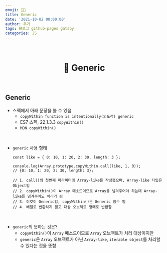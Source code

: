 ```yaml
---
emoji: 👨‍💻
title: Generic
date: '2021-10-02 00:00:00'
author: 우기
tags: 블로그 github-pages gatsby
categories: JS
---
```


<br>

<h1 align="center">
  👋  Generic
</h1>

<br>

## Generic

- 스펙에서 아래 문장을 볼 수 있음
  - `copyWithin function is intentionally(의도적) generic`
  - ES7 스펙, 22.1.3.3 `copyWithin()`
  - `MDN copyWithin()`

<br>

- `generic` 사용 형태

  ```tsx
  const like = { 0: 10, 1: 20, 2: 30, length: 3 };

  console.log(Array.prototype.copyWithin.call(like, 1, 0));
  // {0: 10, 1: 20, 2: 30, length: 3};

  // 1. call()의 첫번째 파라미터에 Array-like를 작성했으며, Array-like 타입은 Object임
  // 2. copyWithin()이 Array 메소드이므로 Array를 넘겨주어야 하는데 Array-like를 넘겨주어도 처리가 됨
  // 3. 이것이 Generic임, copyWithin()은 Generic 함수 임
  // 4. 배열로 반환하지 않고 대상 오브젝트 형태로 반환함
  ```

<br>

- `generic`의 뜻하는 것은?
  - `copyWithin()`이 `Array` 메소드이므로 `Array` 오브젝트가 처리 대상이지만
  - `generic`은 `Array` 오브젝트가 아닌 `Array-like`, `iterable object`를 처리할 수 있다는 것을 뜻함

```toc

```
